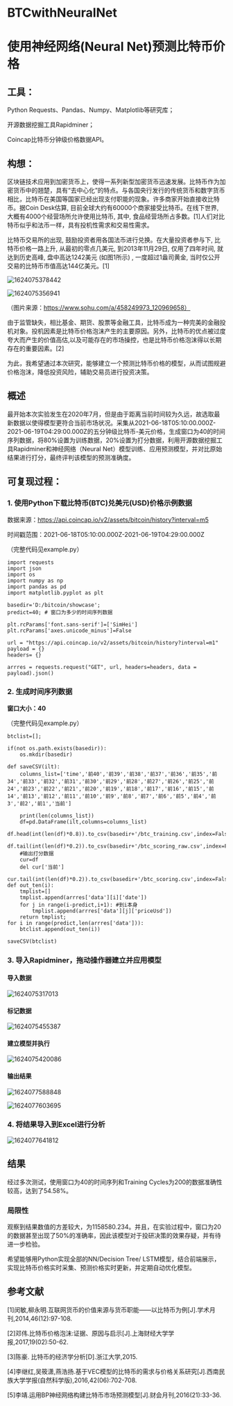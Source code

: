 # BTCwithNeuralNet
# 使用神经网络(Neural Net)预测比特币价格
## 工具：

Python  Requests、Pandas、Numpy、Matplotlib等研究库；

开源数据挖掘工具Rapidminer；

Coincap比特币分钟级价格数据API。

## 构想：

区块链技术应用到加密货币上，使得一系列新型加密货币迅速发展。比特币作为加密货币中的翘楚，具有“去中心化”的特点。与各国央行发行的传统货币和数字货币相比，比特币在美国等国家已经出现支付职能的现象。许多商家开始直接收比特币。据Coin Desk估算, 目前全球大约有60000个商家接受比特币。在线下世界, 大概有4000个经营场所允许使用比特币, 其中, 食品经营场所占多数。[1]人们对比特币似乎和法币一样，具有投机性需求和交易性需求。

比特币交易所的出现, 鼓励投资者用各国法币进行兑换。在大量投资者参与下, 比特币价格一路上升, 从最初的零点几美元, 到2013年11月29日, 仅用了四年时间, 就达到历史高峰, 盘中高达1242美元 (如图1所示) , 一度超过1盎司黄金, 当时仅公开交易的比特币市值高达144亿美元。[1]

![1624075378442](https://vincentvor.github.io/imgpages/btcwithnn.assets/1624075378442.png)

![1624075356941](https://vincentvor.github.io/imgpages/btcwithnn.assets/1624075356941.png)

（图片来源：https://www.sohu.com/a/458249973_120969658）

由于监管缺失，相比基金、期货、股票等金融工具，比特币成为一种完美的金融投机对象。投机因素是比特币价格泡沫产生的主要原因。另外，比特币的优点被过度夸大而产生的价值高估,以及可能存在的市场操控，也是比特币价格泡沫得以长期存在的重要因素。[2]



为此，我希望通过本次研究，能够建立一个预测比特币价格的模型，从而试图规避价格泡沫，降低投资风险，辅助交易员进行投资决策。



## 概述

最开始本次实验发生在2020年7月，但是由于距离当前时间较为久远，故选取最新数据以使得模型更符合当前市场状况。采集从2021-06-18T05:10:00.000Z-2021-06-19T04:29:00.000Z的五分钟级比特币-美元价格，生成窗口为40的时间序列数据，将80%设置为训练数据，20%设置为打分数据，利用开源数据挖掘工具Rapidminer和神经网络（Neural Net）模型训练、应用预测模型，并对比原始结果进行打分，最终评判该模型的预测准确度。



## 可复现过程：

### 1. 使用Python下载比特币(BTC)兑美元(USD)价格示例数据

数据来源：https://api.coincap.io/v2/assets/bitcoin/history?interval=m5

时间戳范围：2021-06-18T05:10:00.000Z-2021-06-19T04:29:00.000Z


（完整代码见example.py）

```
import requests
import json
import os
import numpy as np
import pandas as pd
import matplotlib.pyplot as plt

basedir='D:/bitcoin/showcase';
predict=40; # 窗口为多少的时间序列数据

plt.rcParams['font.sans-serif']=['SimHei']
plt.rcParams['axes.unicode_minus']=False

url = "https://api.coincap.io/v2/assets/bitcoin/history?interval=m1"
payload = {}
headers= {}

arrres = requests.request("GET", url, headers=headers, data = payload).json()
```



### 2. 生成时间序列数据

**窗口大小：40**

（完整代码见example.py）

```
btclist=[];

if(not os.path.exists(basedir)):
    os.mkdir(basedir)

def saveCSV(ilt):
    columns_list=['time','前40','前39','前38','前37','前36','前35','前34','前33','前32','前31','前30','前29','前28','前27','前26','前25','前24','前23','前22','前21','前20','前19','前18','前17','前16','前15','前14','前13','前12','前11','前10','前9','前8','前7','前6','前5','前4','前3','前2','前1','当前']

    print(len(columns_list))
    df=pd.DataFrame(ilt,columns=columns_list)
    df.head(int(len(df)*0.8)).to_csv(basedir+'/btc_training.csv',index=False,encoding="gbk")
    df.tail(int(len(df)*0.2)).to_csv(basedir+'/btc_scoring_raw.csv',index=False,encoding="gbk")
    #输出打分数据
    cur=df
    del cur['当前']
    cur.tail(int(len(df)*0.2)).to_csv(basedir+'/btc_scoring.csv',index=False,encoding="gbk")
def out_ten(i):
    tmplist=[]
    tmplist.append(arrres['data'][i]['date'])
    for j in range(i-predict,i+1): #到i本身
        tmplist.append(arrres['data'][j]['priceUsd'])
    return tmplist;
for i in range(predict,len(arrres['data'])):
    btclist.append(out_ten(i))
    
saveCSV(btclist)
```



### 3. 导入Rapidminer，拖动操作器建立并应用模型

#### 导入数据

![1624075317013](https://vincentvor.github.io/imgpages/btcwithnn.assets/1624075317013.png)

#### 标记数据

![1624075455387](https://vincentvor.github.io/imgpages/btcwithnn.assets/1624075455387.png)

#### 建立模型并执行

![1624075420086](https://vincentvor.github.io/imgpages/btcwithnn.assets/1624075420086.png)



#### 输出结果

![1624077588848](https://vincentvor.github.io/imgpages/btcwithnn.assets/1624077588848.png)



![1624077603695](https://vincentvor.github.io/imgpages/btcwithnn.assets/1624077603695.png)

### 4. 将结果导入到Excel进行分析

![1624077641812](https://vincentvor.github.io/imgpages/btcwithnn.assets/1624077641812.png)



## 结果

经过多次测试，使用窗口为40的时间序列和Training Cycles为200的数据准确性较高，达到了54.58%。



### 局限性

观察到结果数值的方差较大，为1158580.234。并且，在实验过程中，窗口为20的数据甚至出现了50%的准确率，因此该模型对于投研决策的效果存疑，并有待进一步检验。

希望能够用Python实现全部的NN/Decision Tree/ LSTM模型，结合前端展示，实现比特币价格实时采集、预测价格实时更新，并定期自动优化模型。



## 参考文献

[1]闵敏,柳永明.互联网货币的价值来源与货币职能——以比特币为例[J].学术月刊,2014,46(12):97-108.

[2]邓伟.比特币价格泡沫:证据、原因与启示[J].上海财经大学学报,2017,19(02):50-62.

[3]陈豪. 比特币的经济学分析[D].浙江大学,2015.

[4]李继红,吴筱潇,燕浩扬.基于VEC模型的比特币的需求与价格关系研究[J].西南民族大学学报(自然科学版),2016,42(06):702-708.

[5]李靖.运用BP神经网络构建比特币市场预测模型[J].财会月刊,2016(21):33-36.
 

